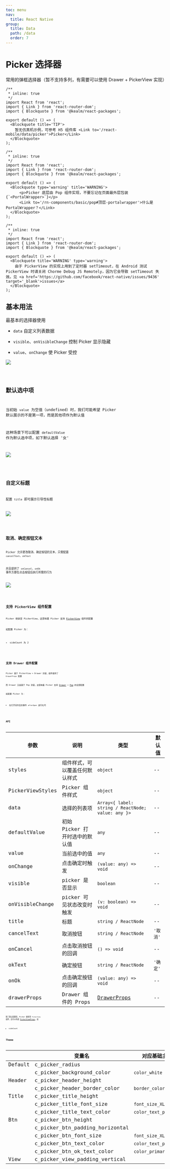```yaml
---
toc: menu
nav:
  title: React Native
group:
  title: Data
  path: /data
  order: 7
---
```


# Picker 选择器

常用的弹框选择器（暂不支持多列，有需要可以使用 Drawer + PickerView 实现）

```tsx
/**
 * inline: true
 */
import React from 'react';
import { Link } from 'react-router-dom';
import { Blockquote } from '@kealm/react-packages';

export default () => (
  <Blockquote title='TIP'>
    暂无仿真机示例，可参考 H5 组件库 <Link to='/react-mobile/data/picker'>Picker</Link>
  </Blockquote>
);
```

```tsx
/**
 * inline: true
 */
import React from 'react';
import { Link } from 'react-router-dom';
import { Blockquote } from '@kealm/react-packages';

export default () => (
  <Blockquote type='warning' title='WARNING'>
      <p>Picker 底层由 Pop 组件实现，不要忘记在页面最外层包装 {`<PortalWrapper>`}</p>
      <Link to='/rn-components/basic/pop#顶层-portalwrapper'>什么是 PortalWrapper？</Link>
  </Blockquote>
);
```

```tsx
/**
 * inline: true
 */
import React from 'react';
import { Link } from 'react-router-dom';
import { Blockquote } from '@kealm/react-packages';

export default () => (
  <Blockquote title='WARNING' type='warning'>
    由于 PickerView 的实现上用到了定时器 setTimeout，在 Android 测试 PickerView 时请关闭 Chorme Debug JS Remotely，因为它会导致 setTimeout 失效。见 <a href='https://github.com/facebook/react-native/issues/9436' target='_blank'>issues</a>
  </Blockquote>
);
```

## 基本用法

最基本的选择器使用

- `data` 自定义列表数据

- `visible`、`onVisibleChange` 控制 Picker 显示隐藏

- `value`、`onChange` 使 Picker 受控

![](./demos/images/picker-basic.png)

<code src='./demos/demo-base.tsx' />

## 默认选中项

当初始 `value` 为空值（undefined）时，我们可能希望 Picker 默认展示的不是第一项，而是其他项作为默认值

这种场景下可以配置 `defaultValue` 作为默认选中项，如下默认选择 '女'

![](./demos/images/picker-default.png)

<code src='./demos/demo-default.tsx' />

## 自定义标题

配置 `title` 即可展示引导性标题

![](./demos/images/picker-title.png)

<code src='./demos/demo-title.tsx' />

## 取消、确定按钮文本

Picker 允许更改取消、确定按钮的文本，只需配置 `cancelText`、`okText`

并且提供了 `onCancel`、`onOk` 事件方便在点击按钮后执行所需的行为

![](./demos/images/picker-btn-text.png)

<code src='./demos/demo-btn-text.tsx' />


## 支持 PickerView 组件配置

Picker 继承至 PickerView，这意味着 Picker 支持 [PickerView](/rn-components/data/picker-view#api) 组件的配置

如配置 Picker 为：

- sideCount 为 2

<code src='./demos/demo-picker-view.tsx' />

## 支持 Drawer 组件配置

Picker 基于 PickerView + Drawer 封装，组件提供了 `DrawerProps` 配置

而 Drawer 又是基于 Pop 封装，这意味着 Picker 支持 [Drawer](/rn-components/feedback/drawer#api) + [Pop](/rn-components/basic/pop#api) 的全部配置

如配置 Picker 为：

- 在打开完毕后的事件 `afterOpen` 进行吐司

<code src='./demos/demo-drawer.tsx' />

## API

| 参数 | 说明               | 类型         | 默认值 |
|------|--------------------|--------------|--------|
| styles           | 组件样式，可以覆盖任何默认样式 | `object`                                           | --       |
| PickerViewStyles | Picker 组件样式                | `object`                                           | --       |
| data             | 选择的列表项                   | `Array<{ label: string / ReactNode; value: any }>` | --       |
| defaultValue     | 初始 Picker 打开时选中的默认值 | `any`                                              | --       |
| value            | 当前选中的值                   | `any`                                              | --       |
| onChange         | 点击确定时触发                 | `(value: any) => void`                             | --       |
| visible          | picker 是否显示                | `boolean`                                          | --       |
| onVisibleChange | picker 可见状态改变时触发 | `(v: boolean) => void` | -- |
| title | 标题 | `string / ReactNode` | -- |
| cancelText | 取消按钮 | `string / ReactNode` | `'取消'` |
| onCancel | 点击取消按钮的回调 | `() => void` | -- |
| okText | 确定按钮 | `string / ReactNode` | `'确定'` |
| onOk | 点击确定按钮的回调 | `(value: any) => void` | -- |
| drawerProps | Drawer 组件的 Props | [DrawerProps](/rn-components/feedback/drawer#api) | -- |

除了默认配置项，Picker 继承至 `PickerView` 组件，还可以传递 [PickerViewProps](/rn-components/data/picker-view#api)，如

- sideCount

## Theme

|  | **变量名** | **对应基础主题**     | **值**    |
|--------------------|--------------|--------|--------|
| Default | c_picker_radius                 |                      | `12`        |
|         | c_picker_background_color       | `color_white`        | `'#fff'`    |
| Header  | c_picker_header_height          |                      | `44`        |
|         | c_picker_header_border_color    | `border_color_base`  | `'#e8e8e8'` |
| Title   | c_picker_title_height           |                      | `44`        |
|         | c_picker_title_font_size        | `font_size_XL`       | `16`        |
|         | c_picker_title_text_color       | `color_text_primary` | `'#323232'` |
| Btn     | c_picker_btn_height             |                      | `44`        |
|         | c_picker_btn_padding_horizontal |                      | `16`        |
|         | c_picker_btn_font_size          | `font_size_XL`       | `16`        |
|         | c_picker_btn_text_color         | `color_text_primary` | `'#323232'` |
|         | c_picker_btn_ok_text_color      | `color_primary`      | `'#4794ff'` |
| View    | c_picker_view_padding_vertical  |                      | `16`        |
